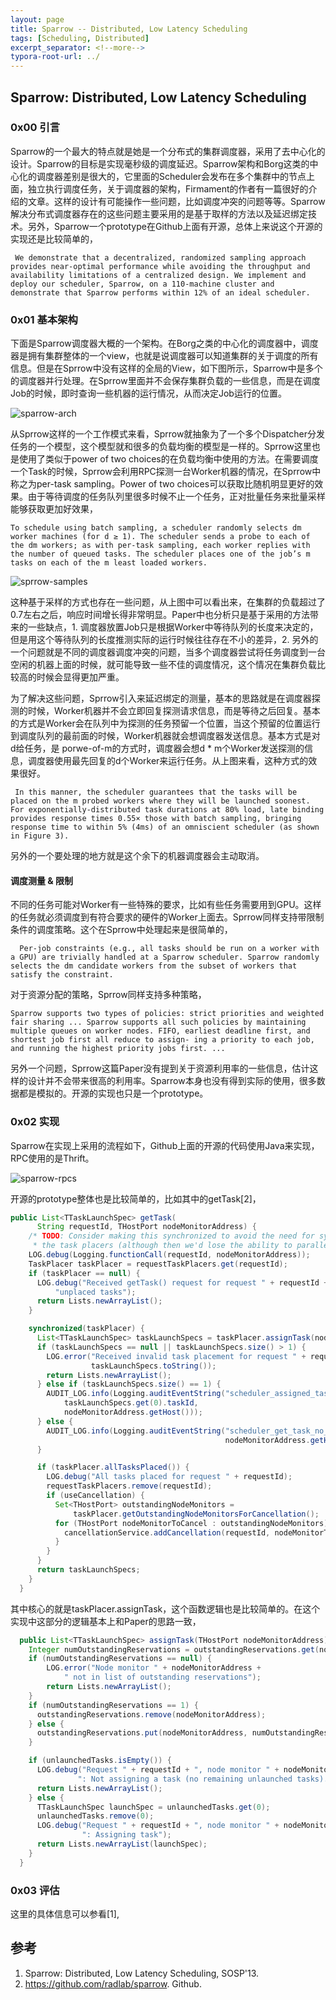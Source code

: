```yaml
---
layout: page
title: Sparrow -- Distributed, Low Latency Scheduling
tags: [Scheduling, Distributed]
excerpt_separator: <!--more-->
typora-root-url: ../
---
```


## Sparrow: Distributed, Low Latency Scheduling

### 0x00 引言

  Sparrow的一个最大的特点就是她是一个分布式的集群调度器，采用了去中心化的设计。Sparrow的目标是实现毫秒级的调度延迟。Sparrow架构和Borg这类的中心化的调度器差别是很大的，它里面的Scheduler会发布在多个集群中的节点上面，独立执行调度任务，关于调度器的架构，Firmament的作者有一篇很好的介绍的文章。这样的设计有可能操作一些问题，比如调度冲突的问题等等。Sparrow解决分布式调度器存在的这些问题主要采用的是基于取样的方法以及延迟绑定技术。另外，Sparrow一个prototype在Github上面有开源，总体上来说这个开源的实现还是比较简单的，

```
 We demonstrate that a decentralized, randomized sampling approach provides near-optimal performance while avoiding the throughput and availability limitations of a centralized design. We implement and deploy our scheduler, Sparrow, on a 110-machine cluster and demonstrate that Sparrow performs within 12% of an ideal scheduler.
```

### 0x01 基本架构

  下面是Sparrow调度器大概的一个架构。在Borg之类的中心化的调度器中，调度器是拥有集群整体的一个view，也就是说调度器可以知道集群的关于调度的所有信息。但是在Sprrow中没有这样的全局的View，如下图所示，Sparrow中是多个的调度器并行处理。在Sprrow里面并不会保存集群负载的一些信息，而是在调度Job的时候，即时查询一些机器的运行情况，从而决定Job运行的位置。

 ![sparrow-arch](/assets/images/sparrow-arch.png)

  从Sprrow这样的一个工作模式来看，Sprrow就抽象为了一个多个Dispatcher分发任务的一个模型，这个模型就和很多的负载均衡的模型是一样的。Sprrow这里也是使用了类似于power of two choices的在负载均衡中使用的方法。在需要调度一个Task的时候，Sprrow会利用RPC探测一台Worker机器的情况，在Sprrow中称之为per-task sampling。Power of two choices可以获取比随机明显更好的效果。由于等待调度的任务队列里很多时候不止一个任务，正对批量任务来批量采样能够获取更加好效果，

```
To schedule using batch sampling, a scheduler randomly selects dm worker machines (for d ≥ 1). The scheduler sends a probe to each of the dm workers; as with per-task sampling, each worker replies with the number of queued tasks. The scheduler places one of the job’s m tasks on each of the m least loaded workers.
```

![sprrow-samples](/assets/images/sprrow-samples.png)

   这种基于采样的方式也存在一些问题，从上图中可以看出来，在集群的负载超过了0.7左右之后，响应时间增长得非常明显。Paper中也分析只是基于采用的方法带来的一些缺点，1. 调度器放置Job只是根据Worker中等待队列的长度来决定的，但是用这个等待队列的长度推测实际的运行时候往往存在不小的差异，2. 另外的一个问题就是不同的调度器调度冲突的问题，当多个调度器尝试将任务调度到一台空闲的机器上面的时候，就可能导致一些不佳的调度情况，这个情况在集群负载比较高的时候会显得更加严重。

  为了解决这些问题，Sprrow引入来延迟绑定的测量，基本的思路就是在调度器探测的时候，Worker机器并不会立即回复探测请求信息，而是等待之后回复。基本的方式是Worker会在队列中为探测的任务预留一个位置，当这个预留的位置运行到调度队列的最前面的时候，Worker机器就会想调度器发送信息。基本方式是对d给任务，是 porwe-of-m的方式时，调度器会想d * m个Worker发送探测的信息，调度器使用最先回复的d个Worker来运行任务。从上图来看，这种方式的效果很好。

```
 In this manner, the scheduler guarantees that the tasks will be placed on the m probed workers where they will be launched soonest. For exponentially-distributed task durations at 80% load, late binding provides response times 0.55× those with batch sampling, bringing response time to within 5% (4ms) of an omniscient scheduler (as shown in Figure 3).
```

 另外的一个要处理的地方就是这个余下的机器调度器会主动取消。

#### 调度测量 & 限制

  不同的任务可能对Worker有一些特殊的要求，比如有些任务需要用到GPU。这样的任务就必须调度到有符合要求的硬件的Worker上面去。Sprrow同样支持带限制条件的调度策略。这个在Sprrow中处理起来是很简单的，

```
  Per-job constraints (e.g., all tasks should be run on a worker with a GPU) are trivially handled at a Sparrow scheduler. Sparrow randomly selects the dm candidate workers from the subset of workers that satisfy the constraint.
```

 对于资源分配的策略，Sprrow同样支持多种策略，

```
Sparrow supports two types of policies: strict priorities and weighted fair sharing ... Sparrow supports all such policies by maintaining multiple queues on worker nodes. FIFO, earliest deadline first, and shortest job first all reduce to assign- ing a priority to each job, and running the highest priority jobs first. ...
```

 另外一个问题，Sprrow这篇Paper没有提到关于资源利用率的一些信息，估计这样的设计并不会带来很高的利用率。Sparrow本身也没有得到实际的使用，很多数据都是模拟的。开源的实现也只是一个prototype。

### 0x02 实现

  Sparrow在实现上采用的流程如下，Github上面的开源的代码使用Java来实现，RPC使用的是Thrift。

![sparrow-rpcs](/assets/images/sparrow-rpcs.png)

 开源的prototype整体也是比较简单的，比如其中的getTask[2]，

```java
public List<TTaskLaunchSpec> getTask(
      String requestId, THostPort nodeMonitorAddress) {
    /* TODO: Consider making this synchronized to avoid the need for synchronization in
     * the task placers (although then we'd lose the ability to parallelize over task placers). */
    LOG.debug(Logging.functionCall(requestId, nodeMonitorAddress));
    TaskPlacer taskPlacer = requestTaskPlacers.get(requestId);
    if (taskPlacer == null) {
      LOG.debug("Received getTask() request for request " + requestId + ", which had no more " +
          "unplaced tasks");
      return Lists.newArrayList();
    }

    synchronized(taskPlacer) {
      List<TTaskLaunchSpec> taskLaunchSpecs = taskPlacer.assignTask(nodeMonitorAddress);
      if (taskLaunchSpecs == null || taskLaunchSpecs.size() > 1) {
        LOG.error("Received invalid task placement for request " + requestId + ": " +
                  taskLaunchSpecs.toString());
        return Lists.newArrayList();
      } else if (taskLaunchSpecs.size() == 1) {
        AUDIT_LOG.info(Logging.auditEventString("scheduler_assigned_task", requestId,
            taskLaunchSpecs.get(0).taskId,
            nodeMonitorAddress.getHost()));
      } else {
        AUDIT_LOG.info(Logging.auditEventString("scheduler_get_task_no_task", requestId,
                                                nodeMonitorAddress.getHost()));
      }

      if (taskPlacer.allTasksPlaced()) {
        LOG.debug("All tasks placed for request " + requestId);
        requestTaskPlacers.remove(requestId);
        if (useCancellation) {
          Set<THostPort> outstandingNodeMonitors =
              taskPlacer.getOutstandingNodeMonitorsForCancellation();
          for (THostPort nodeMonitorToCancel : outstandingNodeMonitors) {
            cancellationService.addCancellation(requestId, nodeMonitorToCancel);
          }
        }
      }
      return taskLaunchSpecs;
    }
  }
```

 其中核心的就是taskPlacer.assignTask，这个函数逻辑也是比较简单的。在这个实现中这部分的逻辑基本上和Paper的思路一致，

```java
  public List<TTaskLaunchSpec> assignTask(THostPort nodeMonitorAddress) {
	Integer numOutstandingReservations = outstandingReservations.get(nodeMonitorAddress);
	if (numOutstandingReservations == null) {
		LOG.error("Node monitor " + nodeMonitorAddress +
		    " not in list of outstanding reservations");
		return Lists.newArrayList();
	}
    if (numOutstandingReservations == 1) {
      outstandingReservations.remove(nodeMonitorAddress);
    } else {
      outstandingReservations.put(nodeMonitorAddress, numOutstandingReservations - 1);
    }

    if (unlaunchedTasks.isEmpty()) {
      LOG.debug("Request " + requestId + ", node monitor " + nodeMonitorAddress.toString() +
               ": Not assigning a task (no remaining unlaunched tasks).");
      return Lists.newArrayList();
    } else {
      TTaskLaunchSpec launchSpec = unlaunchedTasks.get(0);
      unlaunchedTasks.remove(0);
      LOG.debug("Request " + requestId + ", node monitor " + nodeMonitorAddress.toString() +
                ": Assigning task");
      return Lists.newArrayList(launchSpec);
    }
  }
```

### 0x03 评估

 这里的具体信息可以参看[1],

## 参考

1. Sparrow: Distributed, Low Latency Scheduling, SOSP'13.
2. https://github.com/radlab/sparrow. Github.

